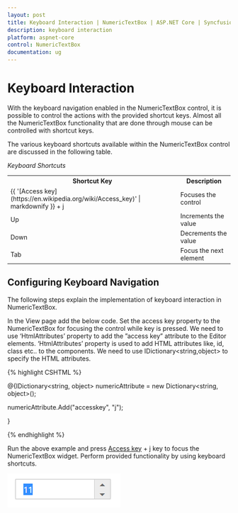 ```yaml
---
layout: post
title: Keyboard Interaction | NumericTextBox | ASP.NET Core | Syncfusion
description: keyboard interaction
platform: aspnet-core
control: NumericTextBox
documentation: ug
---
```


# Keyboard Interaction

With the keyboard navigation enabled in the NumericTextBox control, it is possible to control the actions with the provided shortcut keys. Almost all the NumericTextBox functionality that are done through mouse can be controlled with shortcut keys.

The various keyboard shortcuts available within the NumericTextBox control are discussed in the following table. 

_Keyboard Shortcuts_

<table>
<tr>
<th>
Shortcut Key</th><th>
Description</th></tr>
<tr>
<td>
{{ '[Access key](https://en.wikipedia.org/wiki/Access_key)' | markdownify }} + j</td><td>
Focuses the control</td></tr>
<tr>
<td>
Up</td><td>
Increments the value</td></tr>
<tr>
<td>
Down</td><td>
Decrements the value</td></tr>
<tr>
<td>
Tab</td><td>
Focus the next element</td></tr>
</table>

## Configuring Keyboard Navigation

The following steps explain the implementation of keyboard interaction in NumericTextBox.

In the View page add the below code. Set the access key property to the NumericTextBox for focusing the control while key is pressed. We need to use ‘HtmlAttributes’ property to add the ”access key” attribute to the Editor elements. ‘HtmlAttributes’ property is used to add HTML attributes like, id, class etc.. to the components. We need to use IDictionary<string,object> to specify the HTML attributes.

{% highlight CSHTML %}

@{IDictionary<string, object> numericAttribute = new Dictionary<string, object>();

  numericAttribute.Add("accesskey", "j");

}

<ej-numeric-text-box id="numeric" name="Numeric" value="11" html-attributes="numericAttribute"/>

{% endhighlight %}

Run the above example and press [Access key](https://en.wikipedia.org/wiki/Access_key) + j key to focus the NumericTextBox widget. Perform provided functionality by using keyboard shortcuts.

![](Keyboard-Interaction_images/Keyboard-Interaction_img1.png)